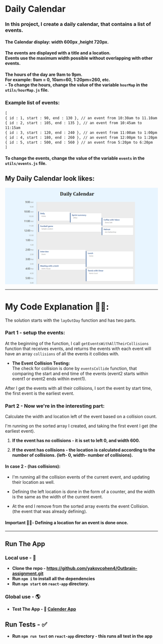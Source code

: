 # Daily Calendar

### In this project, I create a daily calendar, that contains a list of events.

#### The Calendar display: width 600px ,height 720px.

#### The events are displayed with a title and a location. <br> Events use the maximum width possible without overlapping with other events.

#### The hours of the day are 9am to 9pm. <br> For example: 9am = 0, 10am=60, 1:20pm=260, etc. <br> - To change the hours, change the value of the variable `hourMap` in the `utils/hourMap.js` file.

### Example list of events:

```
[
{ id : 1, start : 90, end : 130 }, // an event from 10:30am to 11.10am
{ id : 2, start : 105, end : 135 }, // an event from 10:45am to 11:15am
{ id : 3, start : 120, end : 240 }, // an event from 11:00am to 1:00pm
{ id : 4, start : 180, end : 260 }, // an event from 12:00pm to 1:20pm
{ id : 5, start : 500, end : 560 } // an event from 5:20pm to 6:20pm
]
```

#### To change the events, change the value of the variable `events` in the `utils/events.js` file.

## My Daily Calendar look likes:

![example - calendar](./pic/my-calendar.png)

---

# My Code Explanation 👨‍💻:

The solution starts with the `layOutDay` function and has two parts.

### Part 1 - setup the events:

At the beginning of the function, I call `getEventsWithAllTheirCollisions` function that receives events, and returns the events with each event will have an array `collisions` of all the events it collides with.

- **The Event Collision Testing:** <br> The check for collision is done by `eventsCollide` function, that comparing the start and end time of the events (event2 starts within event1 or event2 ends within event1).

After I get the events with all their collisions, I sort the event by start time, the first event is the earliest event.

### Part 2 - Now we're in the interesting part:

Calculate the width and location left of the event based on a collision count.

I'm running on the sorted array I created, and taking the first event I get (the earliest event).

1. **If the event has no collisions - it is set to left 0, and width 600.**

2. **If the event has collisions - the location is calculated according to the number of collisions. (left- 0, width- number of collisions).**

#### In case 2 - (has collisions):

- I'm running all the collision events of the current event, and updating their location as well.

- Defining the left location is done in the form of a counter, and the width is the same as the width of the current event.

- At the end I remove from the sorted array events the event Collision. (the event that was already defining).

#### Important 🙅‍♂️- Defining a location for an event is done once.

---

## Run The App

### Local use - 📌

- **Clone the repo - https://github.com/yakovcohen4/Outbrain-assignment.git**
- **Run `npm i` to install all the dependencies**
- **Run `npm start` on `react-app` directory.**

### Global use - 🌎

- **Test The App - 🔗 [Calender App](https://yakovcohen4.github.io/Outbrain-assignment/index.html)**

## Run Tests - ✅

- **Run `npm run test` on `react-app` directory - this runs all test in the app**
